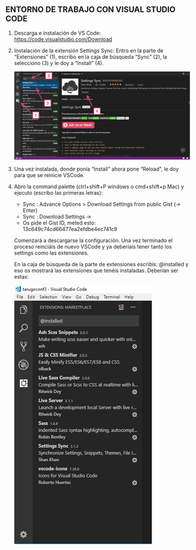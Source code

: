 ## ENTORNO DE TRABAJO CON VISUAL STUDIO CODE
1. 	Descarga e instalación de VS Code:
	https://code.visualstudio.com/Download

2. 	Instalación de la extensión Settings Sync:
    Entro en la parte de “Extensiones” (1), escribo en la caja de búsqueda “Sync” (2), la selecciono (3) y le doy a “Install” (4).

	![Instalación de Settings Sync plugin](images/instalacion-sync.png)

3. 	Una vez instalada, donde ponía “Install” ahora pone “Reload”, le doy para que se reinicie VSCode.

4. 	Abro la command palette (ctrl+shift+P windows o cmd+shift+p Mac) y ejecuto (escribo las primeras letras):
	- Sync : Advance Options > Download Settings from public Gist  (-> Enter)
	- Sync : Download Settings ->
	- Os pide el Gist ID, meted esto: 13c649c74cd66477ea2efdbe4ec741c9

	Comenzará a descargarse la configuración. Una vez terminado el proceso reinciáis de nuevo
	VSCode y ya deberíais tener tanto los settings como las  extensiones.

	En la caja de búsqueda de la parte de extensiones escribís: @installed y eso os
	mostrará las extensiones que tenéis instaladas. Deberían ser estas:

	![Extensiones instaladas](images/extensiones-instaladas.png)

